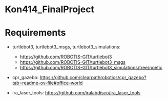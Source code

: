 # Kon414_FinalProject

# Requirements
- turtlebot3, turtlebot3_msgs, turtlebot3_simulations: 
    - https://github.com/ROBOTIS-GIT/turtlebot3 
    - https://github.com/ROBOTIS-GIT/turtlebot3_msgs 
    - https://github.com/ROBOTIS-GIT/turtlebot3_simulations/tree/noetic 

- cpr_gazebo: https://github.com/clearpathrobotics/cpr_gazebo?tab=readme-ov-file#office-world 


- ira_laser_tools: https://github.com/iralabdisco/ira_laser_tools 